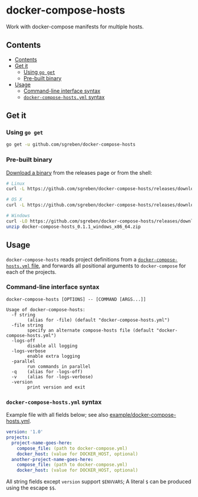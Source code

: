# docker-compose-hosts

Work with docker-compose manifests for multiple hosts.

## Contents

- [Contents](#contents)
- [Get it](#get-it)
  - [Using `go get`](#using-go-get)
  - [Pre-built binary](#pre-built-binary)
- [Usage](#usage)
  - [Command-line interface syntax](#command-line-interface-syntax)
  - [`docker-compose-hosts.yml` syntax](#docker-compose-hostsyml-syntax)


## Get it

### Using `go get`

```sh
go get -u github.com/sgreben/docker-compose-hosts
```

### Pre-built binary

[Download a binary](https://github.com/sgreben/docker-compose-hosts/releases/latest) from the releases page or from the shell:

```sh
# Linux
curl -L https://github.com/sgreben/docker-compose-hosts/releases/download/0.1.1/docker-compose-hosts_0.1.1_linux_x86_64.tar.gz | tar xz

# OS X
curl -L https://github.com/sgreben/docker-compose-hosts/releases/download/0.1.1/docker-compose-hosts_0.1.1_osx_x86_64.tar.gz | tar xz

# Windows
curl -LO https://github.com/sgreben/docker-compose-hosts/releases/download/0.1.1/docker-compose-hosts_0.1.1_windows_x86_64.zip
unzip docker-compose-hosts_0.1.1_windows_x86_64.zip
```

## Usage

`docker-compose-hosts` reads project definitions from a [`docker-compose-hosts.yml` file](#docker-compose-hostsyml-syntax), and forwards all positional arguments to `docker-compose` for each of the projects.

### Command-line interface syntax

```text
docker-compose-hosts [OPTIONS] -- [COMMAND [ARGS...]]
```

```text
Usage of docker-compose-hosts:
  -f string
    	(alias for -file) (default "docker-compose-hosts.yml")
  -file string
    	specify an alternate compose-hosts file (default "docker-compose-hosts.yml")
  -logs-off
    	disable all logging
  -logs-verbose
    	enable extra logging
  -parallel
    	run commands in parallel
  -q	(alias for -logs-off)
  -v	(alias for -logs-verbose)
  -version
    	print version and exit
```

### `docker-compose-hosts.yml` syntax

Example file with all fields below; see also [example/docker-compose-hosts.yml](example/docker-compose-hosts.yml).

```yaml
version: '1.0'
projects:
  project-name-goes-here:
    compose_file: (path to docker-compose.yml)
    docker_host: (value for DOCKER_HOST, optional)
  another-project-name-goes-here:
    compose_file: (path to docker-compose.yml)
    docker_host: (value for DOCKER_HOST, optional)
```

All string fields except `version` support `$ENVVARS`; A literal `$` can be produced using the escape `$$`.
